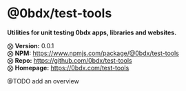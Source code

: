 # @0bdx/test-tools

__Utilities for unit testing 0bdx apps, libraries and websites.__

⨂ __Version:__ 0.0.1  
⨂ __NPM:__ <https://www.npmjs.com/package/@0bdx/test-tools>  
⨂ __Repo:__ <https://github.com/0bdx/test-tools>  
⨂ __Homepage:__ <https://0bdx.com/test-tools>

@TODO add an overview
